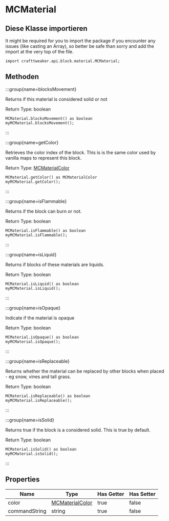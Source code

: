 # MCMaterial

## Diese Klasse importieren

It might be required for you to import the package if you encounter any issues (like casting an Array), so better be safe than sorry and add the import at the very top of the file.
```zenscript
import crafttweaker.api.block.material.MCMaterial;
```


## Methoden

:::group{name=blocksMovement}

Returns if this material is considered solid or not

Return Type: boolean

```zenscript
MCMaterial.blocksMovement() as boolean
myMCMaterial.blocksMovement();
```

:::

:::group{name=getColor}

Retrieves the color index of the block. This is is the same color used by vanilla maps to represent this block.

Return Type: [MCMaterialColor](/vanilla/api/block/material/MCMaterialColor)

```zenscript
MCMaterial.getColor() as MCMaterialColor
myMCMaterial.getColor();
```

:::

:::group{name=isFlammable}

Returns if the block can burn or not.

Return Type: boolean

```zenscript
MCMaterial.isFlammable() as boolean
myMCMaterial.isFlammable();
```

:::

:::group{name=isLiquid}

Returns if blocks of these materials are liquids.

Return Type: boolean

```zenscript
MCMaterial.isLiquid() as boolean
myMCMaterial.isLiquid();
```

:::

:::group{name=isOpaque}

Indicate if the material is opaque

Return Type: boolean

```zenscript
MCMaterial.isOpaque() as boolean
myMCMaterial.isOpaque();
```

:::

:::group{name=isReplaceable}

Returns whether the material can be replaced by other blocks when placed - eg snow, vines and tall grass.

Return Type: boolean

```zenscript
MCMaterial.isReplaceable() as boolean
myMCMaterial.isReplaceable();
```

:::

:::group{name=isSolid}

Returns true if the block is a considered solid. This is true by default.

Return Type: boolean

```zenscript
MCMaterial.isSolid() as boolean
myMCMaterial.isSolid();
```

:::


## Properties

| Name          | Type                                                           | Has Getter | Has Setter |
| ------------- | -------------------------------------------------------------- | ---------- | ---------- |
| color         | [MCMaterialColor](/vanilla/api/block/material/MCMaterialColor) | true       | false      |
| commandString | string                                                         | true       | false      |

